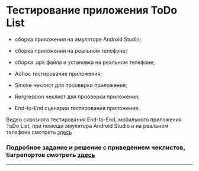 #  Тестирование приложения ToDo List

* сборка приложения на эмуляторе Android Studio;

* сборка приложения на реальном телефоне;

* сборка .apk файла и установка на реальном телефоне;

* Adhoc тестирование приложения;

* Smoke чеклист для прооверки приложения;

* Rergression чеклист для прооверки приложения;

* End-to-End сценарии тестирования приложения.



Видео сквозного тестирования End-to-End, мобильного приложения ToDo List,
при помощи эмулятора Android Studio и на реальном телефоне смотреть [здесь](https://youtu.be/ukkNRwpZCKA) 



### Подробное задание и решение с приведением чеклистов, багрепортов смотреть [здесь](https://docs.google.com/spreadsheets/d/1CmX2fnix3lPucRwRDTssbr8hRdVLEkyv/edit?usp=sharing&ouid=114929245957469185341&rtpof=true&sd=true)

---
